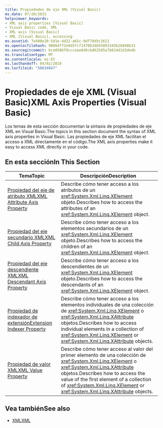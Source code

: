 ```yaml
---
title: Propiedades de eje XML (Visual Basic)
ms.date: 07/20/2015
helpviewer_keywords:
- XML axis properties [Visual Basic]
- Visual Basic code, XML
- XML axis [Visual Basic]
- XML [Visual Basic], accessing
ms.assetid: 7e400e20-5d1e-4d22-a65c-9df79d5c1621
ms.openlocfilehash: 90004ff2e9d5fcf1470b34b93091545b2b848b33
ms.sourcegitcommit: bce0586f0cccaae6d6cbd625d5a7b824d1d3de4b
ms.translationtype: MT
ms.contentlocale: es-ES
ms.lasthandoff: 04/02/2019
ms.locfileid: "58834047"
---
```

# <a name="xml-axis-properties-visual-basic"></a><span data-ttu-id="2c3be-102">Propiedades de eje XML (Visual Basic)</span><span class="sxs-lookup"><span data-stu-id="2c3be-102">XML Axis Properties (Visual Basic)</span></span>
<span data-ttu-id="2c3be-103">Los temas de esta sección documentan la sintaxis de propiedades de eje XML en Visual Basic.</span><span class="sxs-lookup"><span data-stu-id="2c3be-103">The topics in this section document the syntax of XML axis properties in Visual Basic.</span></span> <span data-ttu-id="2c3be-104">Las propiedades de eje XML facilitan el acceso a XML directamente en el código.</span><span class="sxs-lookup"><span data-stu-id="2c3be-104">The XML axis properties make it easy to access XML directly in your code.</span></span>  
  
## <a name="in-this-section"></a><span data-ttu-id="2c3be-105">En esta sección</span><span class="sxs-lookup"><span data-stu-id="2c3be-105">In This Section</span></span>  
  
|<span data-ttu-id="2c3be-106">Tema</span><span class="sxs-lookup"><span data-stu-id="2c3be-106">Topic</span></span>|<span data-ttu-id="2c3be-107">Descripción</span><span class="sxs-lookup"><span data-stu-id="2c3be-107">Description</span></span>|  
|-----------|-----------------|  
|[<span data-ttu-id="2c3be-108">Propiedad del eje de atributo XML</span><span class="sxs-lookup"><span data-stu-id="2c3be-108">XML Attribute Axis Property</span></span>](../../../visual-basic/language-reference/xml-axis/xml-attribute-axis-property.md)|<span data-ttu-id="2c3be-109">Describe cómo tener acceso a los atributos de un <xref:System.Xml.Linq.XElement> objeto.</span><span class="sxs-lookup"><span data-stu-id="2c3be-109">Describes how to access the attributes of an <xref:System.Xml.Linq.XElement> object.</span></span>|  
|[<span data-ttu-id="2c3be-110">Propiedad del eje secundario XML</span><span class="sxs-lookup"><span data-stu-id="2c3be-110">XML Child Axis Property</span></span>](../../../visual-basic/language-reference/xml-axis/xml-child-axis-property.md)|<span data-ttu-id="2c3be-111">Describe cómo tener acceso a los elementos secundarios de un <xref:System.Xml.Linq.XElement> objeto.</span><span class="sxs-lookup"><span data-stu-id="2c3be-111">Describes how to access the children of an <xref:System.Xml.Linq.XElement> object.</span></span>|  
|[<span data-ttu-id="2c3be-112">Propiedad del eje descendiente XML</span><span class="sxs-lookup"><span data-stu-id="2c3be-112">XML Descendant Axis Property</span></span>](../../../visual-basic/language-reference/xml-axis/xml-descendant-axis-property.md)|<span data-ttu-id="2c3be-113">Describe cómo tener acceso a los descendientes de un <xref:System.Xml.Linq.XElement> objeto.</span><span class="sxs-lookup"><span data-stu-id="2c3be-113">Describes how to access the descendants of an <xref:System.Xml.Linq.XElement> object.</span></span>|  
|[<span data-ttu-id="2c3be-114">Propiedad de indexador de extensión</span><span class="sxs-lookup"><span data-stu-id="2c3be-114">Extension Indexer Property</span></span>](../../../visual-basic/language-reference/xml-axis/extension-indexer-property.md)|<span data-ttu-id="2c3be-115">Describe cómo tener acceso a los elementos individuales de una colección de <xref:System.Xml.Linq.XElement> o <xref:System.Xml.Linq.XAttribute> objetos.</span><span class="sxs-lookup"><span data-stu-id="2c3be-115">Describes how to access individual elements in a collection of <xref:System.Xml.Linq.XElement> or <xref:System.Xml.Linq.XAttribute> objects.</span></span>|  
|[<span data-ttu-id="2c3be-116">Propiedad de valor XML</span><span class="sxs-lookup"><span data-stu-id="2c3be-116">XML Value Property</span></span>](../../../visual-basic/language-reference/xml-axis/xml-value-property.md)|<span data-ttu-id="2c3be-117">Describe cómo tener acceso al valor del primer elemento de una colección de <xref:System.Xml.Linq.XElement> o <xref:System.Xml.Linq.XAttribute> objetos.</span><span class="sxs-lookup"><span data-stu-id="2c3be-117">Describes how to access the value of the first element of a collection of <xref:System.Xml.Linq.XElement> or <xref:System.Xml.Linq.XAttribute> objects.</span></span>|  
  
## <a name="see-also"></a><span data-ttu-id="2c3be-118">Vea también</span><span class="sxs-lookup"><span data-stu-id="2c3be-118">See also</span></span>

- [<span data-ttu-id="2c3be-119">XML</span><span class="sxs-lookup"><span data-stu-id="2c3be-119">XML</span></span>](../../../visual-basic/programming-guide/language-features/xml/index.md)
